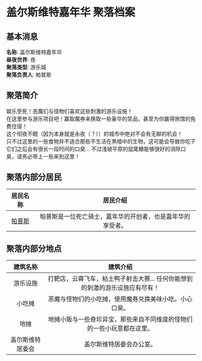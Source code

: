 # 盖尔斯维特嘉年华 聚落档案

## 基本消息

**名称**: 盖尔斯维特嘉年华  
**昼夜世界**: 夜  
**聚落类型**: 游乐城  
**聚落负责人**: 帕普斯

## 聚落简介

娱乐至死！恶魔们与怪物们喜欢这些刺激的游乐设施！  
在这里参与游乐项目吧！赢取魔券来换取一些豪华的奖品，甚至为你赢得旅馆的免费住宿！  
这个彻夜不眠（因为本身就是永夜（？））的城市中绝对不会有无聊的机会！  
只不过这里的一些食物并不适合那些不生活在黑暗中的生物，这可能会导致你吃下它们之后会有很长一段时间的口臭… 不过浅坡平原的鼠尾糖能够很好的消除口臭，请务必带上一些来到这里！

## 聚落内部分居民

|居民名称|居民介绍|
|:---:|:---:|
|[帕普斯](../people/Pappus.md)|帕普斯是一位死亡骑士，嘉年华的开创者，也是嘉年华的享受者。|

## 聚落内部分地点

|建筑名称|建筑介绍|
|:---:|:---:|
|游乐设施|打靶店，云霄飞车，粘土鸭子射击大赛... 任何你能想到的刺激的游乐设施应有尽有！|
|小吃摊|恶魔与怪物们的小吃摊，使用魔券兑换美味小吃。小心口臭。|
|地摊|地摊小贩与一些奇珍异宝，那些来自不同维度的怪物们的一些小玩意都在这里。|
|盖尔斯维特居委会|盖尔斯维特居委会办公室。|
